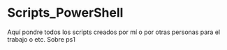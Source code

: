 # Scripts_PowerShell
Aquí pondre todos los scripts creados por mí o por otras personas para el trabajo o etc. Sobre ps1
